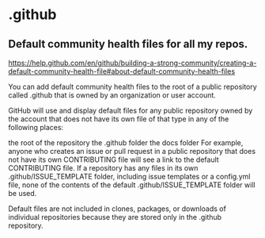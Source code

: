 # .github

## Default community health files for all my repos.

https://help.github.com/en/github/building-a-strong-community/creating-a-default-community-health-file#about-default-community-health-files

You can add default community health files to the root of a public repository called .github that is owned by an organization or user account.

GitHub will use and display default files for any public repository owned by the account that does not have its own file of that type in any of the following places:

the root of the repository
the .github folder
the docs folder
For example, anyone who creates an issue or pull request in a public repository that does not have its own CONTRIBUTING file will see a link to the default CONTRIBUTING file. If a repository has any files in its own .github/ISSUE_TEMPLATE folder, including issue templates or a config.yml file, none of the contents of the default .github/ISSUE_TEMPLATE folder will be used.

Default files are not included in clones, packages, or downloads of individual repositories because they are stored only in the .github repository.